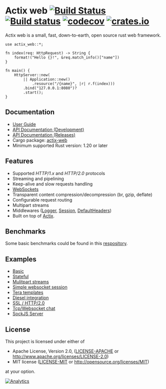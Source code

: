 # Actix web [![Build Status](https://travis-ci.org/actix/actix-web.svg?branch=master)](https://travis-ci.org/actix/actix-web) [![Build status](https://ci.appveyor.com/api/projects/status/kkdb4yce7qhm5w85/branch/master?svg=true)](https://ci.appveyor.com/project/fafhrd91/actix-web-hdy9d/branch/master) [![codecov](https://codecov.io/gh/actix/actix-web/branch/master/graph/badge.svg)](https://codecov.io/gh/actix/actix-web) [![crates.io](http://meritbadge.herokuapp.com/actix-web)](https://crates.io/crates/actix-web)

Actix web is a small, fast, down-to-earth, open source rust web framework.

```rust,ignore
use actix_web::*;

fn index(req: HttpRequest) -> String {
    format!("Hello {}!", &req.match_info()["name"])
}

fn main() {
    HttpServer::new(
        || Application::new()
            .resource("/{name}", |r| r.f(index)))
        .bind("127.0.0.1:8080")?
        .start();
}
```

## Documentation

* [User Guide](http://actix.github.io/actix-web/guide/)
* [API Documentation (Development)](http://actix.github.io/actix-web/actix_web/)
* [API Documentation (Releases)](https://docs.rs/actix-web/)
* Cargo package: [actix-web](https://crates.io/crates/actix-web)
* Minimum supported Rust version: 1.20 or later

## Features

  * Supported *HTTP/1.x* and *HTTP/2.0* protocols
  * Streaming and pipelining
  * Keep-alive and slow requests handling
  * [WebSockets](https://actix.github.io/actix-web/actix_web/ws/index.html)
  * Transparent content compression/decompression (br, gzip, deflate)
  * Configurable request routing
  * Multipart streams
  * Middlewares ([Logger](https://actix.github.io/actix-web/guide/qs_10.html#logging), 
    [Session](https://actix.github.io/actix-web/guide/qs_10.html#user-sessions),
    [DefaultHeaders](https://actix.github.io/actix-web/guide/qs_10.html#default-headers))
  * Built on top of [Actix](https://github.com/actix/actix).

## Benchmarks

Some basic benchmarks could be found in this [respository](https://github.com/fafhrd91/benchmarks).

## Examples

* [Basic](https://github.com/actix/actix-web/tree/master/examples/basic.rs)
* [Stateful](https://github.com/actix/actix-web/tree/master/examples/state.rs)
* [Mulitpart streams](https://github.com/actix/actix-web/tree/master/examples/multipart/)
* [Simple websocket session](https://github.com/actix/actix-web/tree/master/examples/websocket.rs)
* [Tera templates](https://github.com/actix/actix-web/tree/master/examples/template_tera/)
* [Diesel integration](https://github.com/actix/actix-web/tree/master/examples/diesel/)
* [SSL / HTTP/2.0](https://github.com/actix/actix-web/tree/master/examples/tls/)
* [Tcp/Websocket chat](https://github.com/actix/actix-web/tree/master/examples/websocket-chat/)
* [SockJS Server](https://github.com/actix/actix-sockjs)

## License

This project is licensed under either of

 * Apache License, Version 2.0, ([LICENSE-APACHE](LICENSE-APACHE) or
   http://www.apache.org/licenses/LICENSE-2.0)
 * MIT license ([LICENSE-MIT](LICENSE-MIT) or
   http://opensource.org/licenses/MIT)

at your option.


[![Analytics](https://ga-beacon.appspot.com/UA-110322332-2/actix-web/readme)](https://github.com/igrigorik/ga-beacon)

